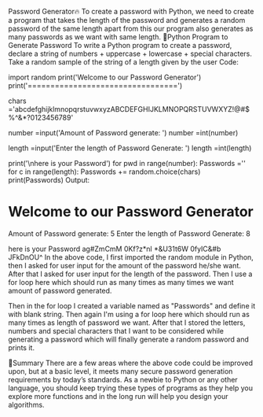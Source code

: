 Password Generator🔥
To create a password with Python, we need to create a program that takes the length of the password and generates a random password of the same length apart from this our program also generates as many passwords as we want with same length.
📌Python Program to Generate Password
To write a Python program to create a password, declare a string of numbers + uppercase + lowercase + special characters. Take a random sample of the string of a length given by the user
Code:

import random
print('Welcome to our Password Generator')
print('=================================')

chars ='abcdefghijklmnopqrstuvwxyzABCDEFGHIJKLMNOPQRSTUVWXYZ!@#$%^&*?0123456789'

number =input('Amount of Password generate: ')
number =int(number)

length =input('Enter the length of Password Generate: ')
length =int(length)

print('\nhere is your Password')
for pwd in range(number):
    Passwords =''
    for c in range(length):
        Passwords += random.choice(chars)
    print(Passwords)
Output:

Welcome to our Password Generator
=================================
Amount of Password generate: 5
Enter the length of Password Generate: 8

here is your Password
ag#ZmCmM
0Kf?z*nl
*&U31t6W
0fyIC&#b
JFkDnOU^
In the above code, I first imported the random module in Python, then I asked for user input for the amount of the password he/she want. After that I asked for user input for the length of the password. Then I use a for loop here which should run as many times as many times we want amount of password generated.

Then in the for loop I created a variable named as "Passwords" and define it with blank string. Then again I'm using a for loop here which should run as many times as length of password we want. After that I stored the letters, numbers and special characters that I want to be considered while generating a password which will finally generate a random password and prints it.

📌Summary
There are a few areas where the above code could be improved upon, but at a basic level, it meets many secure password generation requirements by today’s standards. As a newbie to Python or any other language, you should keep trying these types of programs as they help you explore more functions and in the long run will help you design your algorithms.

